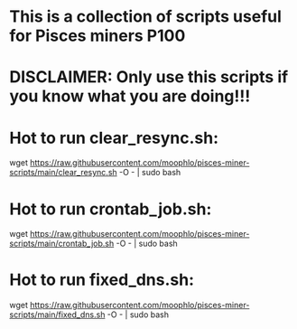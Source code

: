 # This is a collection of scripts useful for Pisces miners P100

# DISCLAIMER: Only use this scripts if you know what you are doing!!!


# Hot to run clear_resync.sh:

wget https://raw.githubusercontent.com/moophlo/pisces-miner-scripts/main/clear_resync.sh -O - | sudo bash


# Hot to run crontab_job.sh:

wget https://raw.githubusercontent.com/moophlo/pisces-miner-scripts/main/crontab_job.sh -O - | sudo bash


# Hot to run fixed_dns.sh:

wget https://raw.githubusercontent.com/moophlo/pisces-miner-scripts/main/fixed_dns.sh -O - | sudo bash


